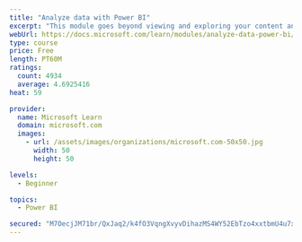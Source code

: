 ```yaml
---
title: "Analyze data with Power BI"
excerpt: "This module goes beyond viewing and exploring your content and explains how to interact with it by working with reports and dashboards to uncover and share new business insights."
webUrl: https://docs.microsoft.com/learn/modules/analyze-data-power-bi/
type: course
price: Free
length: PT60M
ratings:
  count: 4934
  average: 4.6925416
heat: 59

provider:
  name: Microsoft Learn
  domain: microsoft.com
  images:
    - url: /assets/images/organizations/microsoft.com-50x50.jpg
      width: 50
      height: 50

levels:
  - Beginner

topics:
  - Power BI

secured: "M7OecjJM71br/QxJaq2/k4fO3VqngXvyvDihazMS4WY52EbTzo4xxtbmU4u7xCMb0+BndQ37CP4OEOOvcmS9Ow+jcJPrHox0lEgLu4mdiZWBM7ZDv7nA2AZLU9WpmiLUwXO3j3XgPL9jpJwrTq8VIVvCDHjwmXom5qiWyQPG7Jitje5l29UWkVja3Kk8bDCvbu15xuRKa+t4iP2T2j7uAg3Pnkf4WuzYvc7cBRoGaQtYiOklnwXxW/mxa5aS9886Fj+af7IR3AYe1n0Sb79qd7D04CLKhQhGDPYc9o9kqEL1NmrTgzwXeanQKX5yMEHysxTZSptPCxTfStzfqJVQJy9R4pa6aYIgzTFBA2Q51HRcX/or+GCrfpetBmWqWzP1xINv/fmKoWATHA8f7UN7dtQ+ruf9xz+LOr4OgZtMKw8=;H1MxBdDwGCVZWlGF/Chc+w=="
---
```


